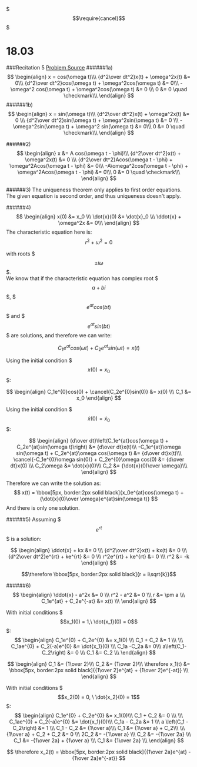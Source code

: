 $$$\require{cancel}$$$

# 18.03
###Recitation 5
[Problem Source](https://ocw.mit.edu/courses/mathematics/18-03-differential-equations-spring-2010/recitations/MIT18_03S10_rec_07.pdf)
######1a)
$$
\begin{align}
x = cos(\omega t)\\\
{d^2\over dt^2}x(t) + \omega^2x(t) &= 0\\\
{d^2\over dt^2}cos(\omega t) + \omega^2cos(\omega t) &= 0\\\
-\omega^2 cos(\omega t) + \omega^2cos(\omega t) &= 0 \\\
0 &= 0 \quad \checkmark\\\
\end{align}
$$
######1b)
$$
\begin{align}
x = sin(\omega t)\\\
{d^2\over dt^2}x(t) + \omega^2x(t) &= 0 \\\
{d^2\over dt^2}sin(\omega t) + \omega^2sin(\omega t) &= 0 \\\
-\omega^2sin(\omega t) + \omega^2 sin(\omega t) &= 0\\\
0 &= 0 \quad \checkmark\\\
\end{align}
$$

######2)
$$
\begin{align}
x &= A cos(\omega t - \phi)\\\
{d^2\over dt^2}x(t) + \omega^2x(t) &= 0 \\\
{d^2\over dt^2}Acos(\omega t - \phi) + \omega^2Acos(\omega t - \phi) &= 0\\\
-A\omega^2cos(\omega t - \phi) + \omega^2Acos(\omega t - \phi) &= 0\\\
0 &= 0 \quad \checkmark\\\
\end{align}
$$

######3)
The uniqueness theorem only applies to first order equations. The given equation is second order, and thus uniqueness doesn't apply.

######4)
$$
\begin{align}
x(0) &= x_0 \\\
\dot{x}(0) &= \dot{x}_0 \\\
\ddot{x} + \omega^2x &= 0\\\
\end{align}
$$
The characteristic equation here is:
$$r^2 + \omega^2 = 0$$

with roots $$$\pm i\omega$$$.  
We know that if the characteristic equation has complex root $$$a+bi$$$, $$$e^{at}cos(bt)$$$ and $$$e^{at}sin(bt)$$$ are solutions, and therefore we can write:

$$
C_1e^{at}cos(\omega t) + C_2e^{at}sin(\omega t) = x(t)
$$

Using the initial condition $$$x(0) = x_0$$$:

$$
\begin{align}
C_1e^{0}cos(0) + \cancel{C_2e^{0}sin(0)} &= x(0) \\\
C_1 &= x_0
\end{align}
$$

Using the initial condition $$$\dot{x}(0) = \dot{x}_0$$$:

$$
\begin{align}
{d\over dt}\left(C_1e^{at}cos(\omega t) + C_2e^{at}sin(\omega t)\right) &= {d\over dt}x(t)\\\
-C_1e^{at}\omega sin(\omega t) + C_2e^{at}\omega cos(\omega t) &= {d\over dt}x(t)\\\
\cancel{-C_1e^{0}\omega sin(0)} + C_2e^{0}\omega cos(0) &= {d\over dt}x(0) \\\
C_2\omega &= \dot{x}(0)\\\
C_2 &= {\dot{x}(0)\over \omega}\\\
\end{align}
$$

Therefore we can write the solution as:
$$
x(t) = \bbox[5px, border:2px solid black]{x_0e^{at}cos(\omega t) + {\dot{x}(0)\over \omega}e^{at}sin(\omega t)}
$$
And there is only one solution.

######5)
Assuming $$$e^{rt}$$$ is a solution:

$$
\begin{align}
\ddot{x} + kx &= 0 \\\
{d^2\over dt^2}x(t) + kx(t) &= 0 \\\
{d^2\over dt^2}e^{rt} + ke^{rt} &= 0 \\\
r^2e^{rt} + ke^{rt} &= 0 \\\
r^2 &= -k
\end{align}
$$

$$\therefore \bbox[5px, border:2px solid black]{r = i\sqrt{k}}$$

######6)
$$
\begin{align}
\ddot{x} - a^2x &= 0 \\\
r^2 - a^2 &= 0 \\\
r &= \pm a \\\
C_1e^{at} + C_2e^{-at} &= x(t) \\\
\end{align}
$$

With initial conditions $$$x_1(0) = 1,\ \dot{x_1}(0) = 0$$$:
$$
\begin{align}
C_1e^{0} + C_2e^{0} &= x_1(0) \\\
C_1 + C_2 &= 1 \\\
\\\
C_1ae^{0} + C_2(-a)e^{0} &= \dot{x_1}(0) \\\
C_1a -C_2a &= 0\\\
a\left(C_1-C_2\right) &= 0 \\\
C_1 &= C_2 \\\
\end{align}
$$

$$
\begin{align}
C_1 &= {1\over 2}\\\
C_2 &= {1\over 2}\\\
\therefore x_1(t) &= \bbox[5px, border:2px solid black]{{1\over 2}e^{at} + {1\over 2}e^{-at}} \\\
\end{align}
$$

With initial conditions $$$x_2(0) = 0, \ \dot{x_2}(0) = 1$$$:
$$
\begin{align}
C_1e^{0} + C_2e^{0} &= x_1(0)\\\
C_1 + C_2 &= 0 \\\
\\\
C_1ae^{0} + C_2(-a)e^{0} &= \dot{x_1}(0)\\\
C_1a - C_2a &= 1 \\\
a \left(C_1 - C_2\right) &= 1 \\\
C_1 - C_2 &= {1\over a}\\\
C_1 &= {1\over a} + C_2\\\
\\\
{1\over a} + C_2 + C_2 &= 0 \\\
2C_2 &= -{1\over a} \\\
C_2 &= -{1\over 2a} \\\
C_1 &= -{1\over 2a} + {1\over a} \\\
C_1 &= {1\over 2a} \\\
\end{align}
$$

$$
\therefore x_2(t) = \bbox[5px, border:2px solid black]{{1\over 2a}e^{at} - {1\over 2a}e^{-at}}
$$